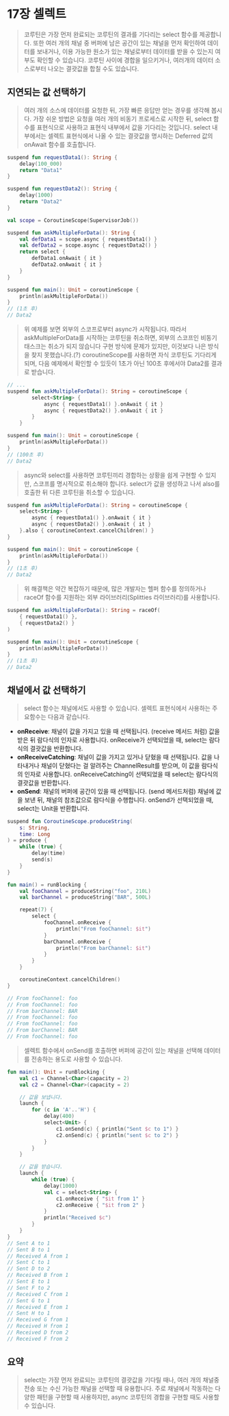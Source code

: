 # 17장 셀렉트

> 코루틴은 가장 먼저 완료되는 코루틴의 결과를 기다리는 select 함수를 제공합니다.
> 또한 여러 개의 채널 중 버퍼에 남은 공간이 있는 채널을 먼저 확인하여 데이터를 보내거나, 이용 가능한 원소가 있는 채널로부터 데이터를 받을 수 있는지 여부도 확인할 수 있습니다.
> 코루틴 사이에 경합을 일으키거나, 여러개의 데이터 소스로부터 나오는 결괏값을 합칠 수도 있습니다.

## 지연되는 값 선택하기

> 여러 개의 소스에 데이터를 요청한 뒤, 가장 빠른 응답만 얻는 경우를 생각해 봅시다.
> 가장 쉬운 방법은 요청을 여러 개의 비동기 프로세스로 시작한 뒤, select 함수를 표현식으로 사용하고 표현식 내부에서 값을 기다리는 것입니다.
> select 내부에서는 셀렉트 표현식에서 나올 수 있는 결괏값을 명시하는 Deferred 값의 onAwait 함수를 호출합니다.

```kotlin
suspend fun requestData1(): String {
    delay(100_000)
    return "Data1"
}

suspend fun requestData2(): String {
    delay(1000)
    return "Data2"
}

val scope = CoroutineScope(SupervisorJob())

suspend fun askMultipleForData(): String {
    val defData1 = scope.async { requestData1() }
    val defData2 = scope.async { requestData2() }
    return select {
        defData1.onAwait { it }
        defData2.onAwait { it }
    }
}

suspend fun main(): Unit = coroutineScope {
    println(askMultipleForData())
}
// (1초 후)
// Data2
```

> 위 예제를 보면 외부의 스코프로부터 async가 시작됩니다.
> 따라서 askMultipleForData를 시작하는 코루틴을 취소하면, 외부의 스코프인 비동기 태스크는 취소가 되지 않습니다
> 구현 방식에 문제가 있지만, 이것보다 나은 방식을 찾지 못했습니다.(?)
> coroutineScope를 사용하면 자식 코루틴도 기다리게 되며, 다음 예제에서 확인할 수 있듯이 1초가 아닌 100초 후에서야 Data2를 결과로 받습니다.

```kotlin
// ...
suspend fun askMultipleForData(): String = coroutineScope {
        select<String> {
            async { requestData1() }.onAwait { it }
            async { requestData2() }.onAwait { it }
        }
    }

suspend fun main(): Unit = coroutineScope {
    println(askMultipleForData())
}
// (100초 후)
// Data2
```

> async와 select를 사용하면 코루틴끼리 경합하는 상황을 쉽게 구현할 수 있지만, 스코프를 명시적으로 취소해야 합니다.
> select가 값을 생성하고 나서 also를 호출한 뒤 다른 코루틴을 취소할 수 있습니다.

```kotlin
suspend fun askMultipleForData(): String = coroutineScope {
    select<String> {
        async { requestData1() }.onAwait { it }
        async { requestData2() }.onAwait { it }
    }.also { coroutineContext.cancelChildren() }
}

suspend fun main(): Unit = coroutineScope {
    println(askMultipleForData())
}
// (1초 후)
// Data2
```

> 위 해결책은 약간 복잡하기 때문에, 많은 개발자는 헬퍼 함수를 정의하거나 raceOf 함수를 지원하는 외부 라이브러리(Splitties 라이브러리)를 사용합니다.

```kotlin
suspend fun askMultipleForData(): String = raceOf(
    { requestData1() },
    { requestData2() }
)

suspend fun main(): Unit = coroutineScope {
    println(askMultipleForData())
}
// (1초 후)
// Data2
```

## 채널에서 값 선택하기

> select 함수는 채널에서도 사용할 수 있습니다. 셀렉트 표현식에서 사용하는 주요함수는 다음과 같습니다.

- **onReceive**: 채널이 값을 가지고 있을 때 선택됩니다. (receive 메서드 처럼) 값을 받은 뒤 람다식의 인자로 사용합니다. onReceive가 선택되었을 때, select는 람다식의 결괏값을
  반환합니다.
- **onReceiveCatching**: 채널이 값을 가지고 있거나 닫혔을 때 선택됩니다. 값을 나타내거나 채널이 닫혔다는 걸 알려주는 ChannelResult를 받으며, 이 값을 람다식의 인자로 사용합니다.
  onReceiveCatching이 선택되었을 때 select는 람다식의 결괏값을 반환합니다.
- **onSend**: 채널의 버퍼에 공간이 있을 때 선택됩니다. (send 메서드처럼) 채널에 값을 보낸 뒤, 채널의 참조값으로 람다식을 수행합니다. onSend가 선택되었을 때, select는 Unit을
  반환합니다.

```kotlin
suspend fun CoroutineScope.produceString(
    s: String,
    time: Long
) = produce {
    while (true) {
        delay(time)
        send(s)
    }
}

fun main() = runBlocking {
    val fooChannel = produceString("foo", 210L)
    val barChannel = produceString("BAR", 500L)

    repeat(7) {
        select {
            fooChannel.onReceive {
                println("From fooChannel: $it")
            }
            barChannel.onReceive {
                println("From barChannel: $it")
            }
        }
    }

    coroutineContext.cancelChildren()
}

// From fooChannel: foo
// From fooChannel: foo
// From barChannel: BAR
// From fooChannel: foo
// From fooChannel: foo
// From barChannel: BAR
// From fooChannel: foo
```

> 셀렉트 함수에서 onSend를 호출하면 버퍼에 공간이 있는 채널을 선택해 데이터를 전송하는 용도로 사용할 수 있습니다.

```kotlin
fun main(): Unit = runBlocking {
    val c1 = Channel<Char>(capacity = 2)
    val c2 = Channel<Char>(capacity = 2)

    // 값을 보냅니다.
    launch {
        for (c in 'A'..'H') {
            delay(400)
            select<Unit> {
                c1.onSend(c) { println("Sent $c to 1") }
                c2.onSend(c) { println("sent $c to 2") }
            }
        }
    }

    // 값을 받습니다.
    launch {
        while (true) {
            delay(1000)
            val c = select<String> {
                c1.onReceive { "$it from 1" }
                c2.onReceive { "$it from 2" }
            }
            println("Received $c")
        }
    }
}
// Sent A to 1
// Sent B to 1
// Received A from 1
// Sent C to 1
// Sent D to 2
// Received B from 1
// Sent E to 1
// Sent F to 2
// Received C from 1
// Sent G to 1
// Received E from 1
// Sent H to 1
// Received G from 1
// Received H from 1
// Received D from 2
// Received F from 2
```

## 요약

> select는 가장 먼저 완료되는 코루틴의 결괏값을 기다릴 때나, 여러 개의 채널중 전송 또는 수신 가능한 채널을 선택할 때 유용합니다.
> 주로 채널에서 작동하는 다양한 패턴을 구현할 때 사용하지만, async 코루틴의 경합을 구현할 때도 사용할 수 있습니다.
